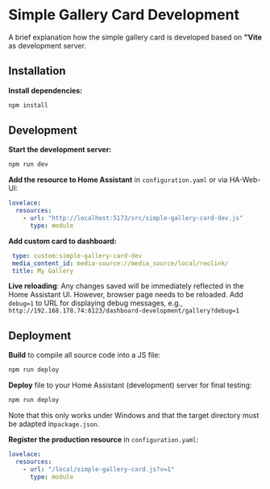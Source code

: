 # Simple Gallery Card Development

A brief explanation how the simple gallery card is developed based on **"Vite** as development server.


## Installation

**Install dependencies:**
   ```bash
   npm install
   ```


## Development

**Start the development server:**
   ```bash
   npm run dev
   ```

**Add the resource to Home Assistant** in `configuration.yaml` or via HA-Web-UI:
   ```yaml
   lovelace:
     resources:
       - url: "http://localhost:5173/src/simple-gallery-card-dev.js"
         type: module
   ```

**Add custom card to dashboard:**
   ```yaml
    type: custom:simple-gallery-card-dev
    media_content_id: media-source://media_source/local/reolink/
    title: My Gallery
   ```

**Live reloading**: Any changes saved will be immediately reflected in the Home Assistant UI.
However, browser page needs to be reloaded.
Add `debug=1` to URL for displaying debug messages, e.g., `http://192.168.178.74:8123/dashboard-development/gallery?debug=1`


## Deployment

**Build** to compile all source code into a JS file:
   ```bash
   npm run deploy
   ```

**Deploy** file to your Home Assistant (development) server for final testing:
   ```bash
   npm run deploy
   ```
   Note that this only works under Windows and that the target directory must be adapted in`package.json`.

**Register the production resource** in `configuration.yaml`:
   ```yaml
   lovelace:
     resources:
       - url: "/local/simple-gallery-card.js?v=1"
         type: module
   ```
